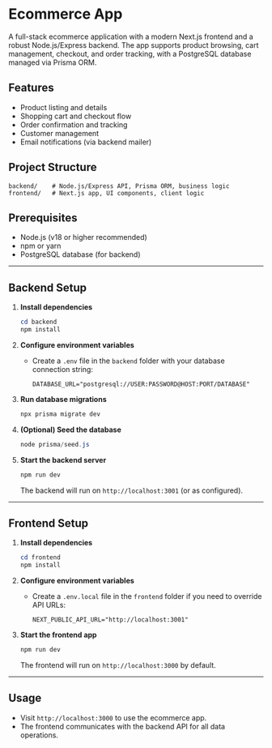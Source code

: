 # Ecommerce App

A full-stack ecommerce application with a modern Next.js frontend and a robust Node.js/Express backend. The app supports product browsing, cart management, checkout, and order tracking, with a PostgreSQL database managed via Prisma ORM.

## Features
- Product listing and details
- Shopping cart and checkout flow
- Order confirmation and tracking
- Customer management
- Email notifications (via backend mailer)

## Project Structure
```
backend/    # Node.js/Express API, Prisma ORM, business logic
frontend/   # Next.js app, UI components, client logic
```

## Prerequisites
- Node.js (v18 or higher recommended)
- npm or yarn
- PostgreSQL database (for backend)

---

## Backend Setup

1. **Install dependencies**
   ```powershell
   cd backend
   npm install
   ```

2. **Configure environment variables**
   - Create a `.env` file in the `backend` folder with your database connection string:
     ```env
     DATABASE_URL="postgresql://USER:PASSWORD@HOST:PORT/DATABASE"
     ```

3. **Run database migrations**
   ```powershell
   npx prisma migrate dev
   ```

4. **(Optional) Seed the database**
   ```powershell
   node prisma/seed.js
   ```

5. **Start the backend server**
   ```powershell
   npm run dev
   ```
   The backend will run on `http://localhost:3001` (or as configured).

---

## Frontend Setup

1. **Install dependencies**
   ```powershell
   cd frontend
   npm install
   ```

2. **Configure environment variables**
   - Create a `.env.local` file in the `frontend` folder if you need to override API URLs:
     ```env
     NEXT_PUBLIC_API_URL="http://localhost:3001"
     ```

3. **Start the frontend app**
   ```powershell
   npm run dev
   ```
   The frontend will run on `http://localhost:3000` by default.

---

## Usage
- Visit `http://localhost:3000` to use the ecommerce app.
- The frontend communicates with the backend API for all data operations.


